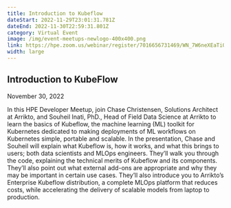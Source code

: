 ```yaml
---
title: Introduction to Kubeflow
dateStart: 2022-11-29T23:01:31.781Z
dateEnd: 2022-11-30T22:59:31.801Z
category: Virtual Event
image: /img/event-meetups-newlogo-400x400.png
link: https://hpe.zoom.us/webinar/register/7016656731469/WN_7W6neXEaTiOjfGJZPtfTIQ
width: large
---
```

## Introduction to KubeFlow
November 30, 2022

In this HPE Developer Meetup, join Chase Christensen, Solutions Architect at Arrikto, and Souheil Inati, PhD., Head of Field Data Science at Arrikto to learn the basics of Kubeflow, the machine learning (ML) toolkit for Kubernetes dedicated to making deployments of ML workflows on Kubernetes simple, portable and scalable.
In the presentation, Chase and Souheil will explain what Kubeflow is, how it works, and what this brings to users; both data scientists and MLOps engineers. They’ll walk you through the code, explaining the technical merits of Kubeflow and its components. They’ll also point out what external add-ons are appropriate and why they may be important in certain use cases. They’ll also introduce you to Arrikto’s Enterprise Kubeflow distribution, a complete MLOps platform that reduces costs, while accelerating the delivery of scalable models from laptop to production.
